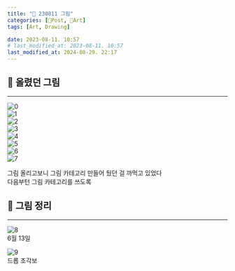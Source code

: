 ```yaml
---
title: "🍌 230811 그림"
categories: [📀Post, 🍌Art]
tags: [Art, Drawing]

date: 2023-08-11. 10:57
# last_modified_at: 2023-08-11. 10:57
last_modified_at: 2024-08-29. 22:17
---
```


## 📀 올렸던 그림

---

![0](/assets/img/2023/230305_0000.jpg)  
![1](/assets/img/2023/230305_0001.png)  
![2](/assets/img/2023/230305_0002.png)  
![3](/assets/img/2023/230308_0000.png)  
![4](/assets/img/2023/230308_0001.png)  
![5](/assets/img/2023/230324_0000.png)  
![6](/assets/img/2023/230324_0001.jpg)  
![7](/assets/img/2023/230811_0000.gif)  

그림 올리고보니 그림 카테고리 만들어 뒀던 걸 까먹고 있었다  
다음부턴 그림 카테고리를 쓰도록  

## 📀 그림 정리

---

![8](/assets/img/2023/230811_0001.png)  
6월 13일  

![9](/assets/img/2023/230811_0002.png)  
드롭 조각보  
